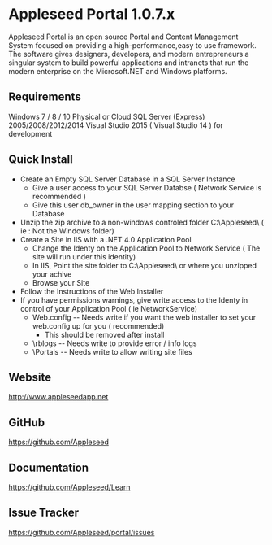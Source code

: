 # Appleseed Portal 1.0.7.x

Appleseed Portal is an open source Portal and Content Management System focused on 
providing a high-performance,easy to use framework. The software gives designers, 
developers, and modern entrepreneurs a singular system to build powerful applications 
and intranets that run the modern enterprise on the Microsoft.NET and Windows platforms.

## Requirements 

Windows 7 / 8 / 10 Physical or Cloud
SQL Server (Express) 2005/2008/2012/2014
Visual Studio 2015 ( Visual Studio 14 ) for development

## Quick Install
 * Create an Empty SQL Server Database in a SQL Server Instance
   * Give a user access to your SQL Server Databse ( Network Service is recommended )
   * Give this user db_owner in the user mapping section to your Database
 * Unzip the zip archive to a non-windows controled folder C:\Appleseed\ ( ie : Not the Windows folder)
 * Create a Site in IIS with a .NET 4.0 Application Pool
    * Change the Identy on the Application Pool to Network Service ( The site will run under this identity)
    * In IIS, Point the site folder to C:\Appleseed\  or where you unzipped your achive
    * Browse your Site
 * Follow the Instructions of the Web Installer
 * If you have permissions warnings, give write access to the Identy in control of your Application Pool ( ie NetworkService)
    * Web.config -- Needs write if you want the web installer to set your web.config up for you ( recommended)
        * This should be removed after install 
    * \rblogs -- Needs write to provide error / info logs
    * \Portals -- Needs write to allow writing site files 


## Website 

http://www.appleseedapp.net

## GitHub 

https://github.com/Appleseed

## Documentation 

https://github.com/Appleseed/Learn

## Issue Tracker  

https://github.com/Appleseed/portal/issues

